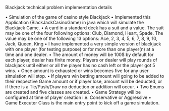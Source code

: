 Blackjack technical problem implementation details


•	Simulation of the game of casino style Blackjack
•	Implemented this Application (BlackJackCasinoGame) in java which will simulate the Blackjack Game.
•	A card in a standard deck has a suit and a value. The suit may be one of the four following options: Club, Diamond, Heart, Spade. The value may be one of the following 13 options: Ace, 2, 3, 4, 5, 6, 7, 8, 9, 10, Jack, Queen, King
•	I have implemented a very simple version of blackjack with one player (for testing purpose) or for more than one player(n) at a time and one dealer.
•	The amount of money will be 100$ by default for each player, dealer has finite money. Players or dealer will play rounds of blackjack until either or all the player has no cash left or the player got 5 wins. 
•	Once amount is exhausted or wins becomes five for any user simulation will stop.
•	If players win betting amount will going to be added to their respective Game amount or if player lose, amount will be deducted, or if there is a Tie/Push/Draw no deduction or addition will occur.
•	Two Enums are created and five classes are created.
•	Game Strategy will be configured at time of player creation i.e. Conservative or Aggressive
•	Game Executer Class is the main entry point to kick off a game simulation.
